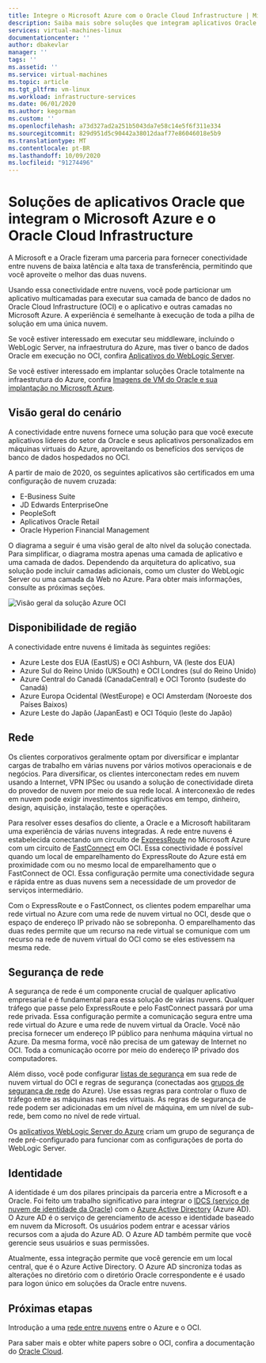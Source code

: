 ```yaml
---
title: Integre o Microsoft Azure com o Oracle Cloud Infrastructure | Microsoft Docs
description: Saiba mais sobre soluções que integram aplicativos Oracle em execução no Microsoft Azure com bancos de dados no Oracle Cloud Infrastructure (OCI).
services: virtual-machines-linux
documentationcenter: ''
author: dbakevlar
manager: ''
tags: ''
ms.assetid: ''
ms.service: virtual-machines
ms.topic: article
ms.tgt_pltfrm: vm-linux
ms.workload: infrastructure-services
ms.date: 06/01/2020
ms.author: kegorman
ms.custom: ''
ms.openlocfilehash: a73d327ad2a251b5043da7e58c14e5f6f311e334
ms.sourcegitcommit: 829d951d5c90442a38012daaf77e86046018e5b9
ms.translationtype: MT
ms.contentlocale: pt-BR
ms.lasthandoff: 10/09/2020
ms.locfileid: "91274496"
---
```

# <a name="oracle-application-solutions-integrating-microsoft-azure-and-oracle-cloud-infrastructure"></a>Soluções de aplicativos Oracle que integram o Microsoft Azure e o Oracle Cloud Infrastructure

A Microsoft e a Oracle fizeram uma parceria para fornecer conectividade entre nuvens de baixa latência e alta taxa de transferência, permitindo que você aproveite o melhor das duas nuvens. 

Usando essa conectividade entre nuvens, você pode particionar um aplicativo multicamadas para executar sua camada de banco de dados no Oracle Cloud Infrastructure (OCI) e o aplicativo e outras camadas no Microsoft Azure. A experiência é semelhante à execução de toda a pilha de solução em uma única nuvem. 

Se você estiver interessado em executar seu middleware, incluindo o WebLogic Server, na infraestrutura do Azure, mas tiver o banco de dados Oracle em execução no OCI, confira [Aplicativos do WebLogic Server](oracle-weblogic.md).

Se você estiver interessado em implantar soluções Oracle totalmente na infraestrutura do Azure, confira [Imagens de VM do Oracle e sua implantação no Microsoft Azure](oracle-vm-solutions.md).

## <a name="scenario-overview"></a>Visão geral do cenário

A conectividade entre nuvens fornece uma solução para que você execute aplicativos líderes do setor da Oracle e seus aplicativos personalizados em máquinas virtuais do Azure, aproveitando os benefícios dos serviços de banco de dados hospedados no OCI. 

A partir de maio de 2020, os seguintes aplicativos são certificados em uma configuração de nuvem cruzada:

* E-Business Suite
* JD Edwards EnterpriseOne
* PeopleSoft
* Aplicativos Oracle Retail
* Oracle Hyperion Financial Management

O diagrama a seguir é uma visão geral de alto nível da solução conectada. Para simplificar, o diagrama mostra apenas uma camada de aplicativo e uma camada de dados. Dependendo da arquitetura do aplicativo, sua solução pode incluir camadas adicionais, como um cluster do WebLogic Server ou uma camada da Web no Azure. Para obter mais informações, consulte as próximas seções.

![Visão geral da solução Azure OCI](media/oracle-oci-overview/crosscloud.png)

## <a name="region-availability"></a>Disponibilidade de região 

A conectividade entre nuvens é limitada às seguintes regiões:
* Azure Leste dos EUA (EastUS) e OCI Ashburn, VA (leste dos EUA)
* Azure Sul do Reino Unido (UKSouth) e OCI Londres (sul do Reino Unido)
* Azure Central do Canadá (CanadaCentral) e OCI Toronto (sudeste do Canadá)
* Azure Europa Ocidental (WestEurope) e OCI Amsterdam (Noroeste dos Países Baixos)
* Azure Leste do Japão (JapanEast) e OCI Tóquio (leste do Japão)

## <a name="networking"></a>Rede

Os clientes corporativos geralmente optam por diversificar e implantar cargas de trabalho em várias nuvens por vários motivos operacionais e de negócios. Para diversificar, os clientes interconectam redes em nuvem usando a Internet, VPN IPSec ou usando a solução de conectividade direta do provedor de nuvem por meio de sua rede local. A interconexão de redes em nuvem pode exigir investimentos significativos em tempo, dinheiro, design, aquisição, instalação, teste e operações. 

Para resolver esses desafios do cliente, a Oracle e a Microsoft habilitaram uma experiência de várias nuvens integradas. A rede entre nuvens é estabelecida conectando um circuito de [ExpressRoute](../../../expressroute/expressroute-introduction.md) no Microsoft Azure com um circuito de [FastConnect](https://docs.cloud.oracle.com/iaas/Content/Network/Concepts/fastconnectoverview.htm) em OCI. Essa conectividade é possível quando um local de emparelhamento do ExpressRoute do Azure está em proximidade com ou no mesmo local de emparelhamento que o FastConnect de OCI. Essa configuração permite uma conectividade segura e rápida entre as duas nuvens sem a necessidade de um provedor de serviços intermediário.

Com o ExpressRoute e o FastConnect, os clientes podem emparelhar uma rede virtual no Azure com uma rede de nuvem virtual no OCI, desde que o espaço de endereço IP privado não se sobreponha. O emparelhamento das duas redes permite que um recurso na rede virtual se comunique com um recurso na rede de nuvem virtual do OCI como se eles estivessem na mesma rede.

## <a name="network-security"></a>Segurança de rede

A segurança de rede é um componente crucial de qualquer aplicativo empresarial e é fundamental para essa solução de várias nuvens. Qualquer tráfego que passe pelo ExpressRoute e pelo FastConnect passará por uma rede privada. Essa configuração permite a comunicação segura entre uma rede virtual do Azure e uma rede de nuvem virtual da Oracle. Você não precisa fornecer um endereço IP público para nenhuma máquina virtual no Azure. Da mesma forma, você não precisa de um gateway de Internet no OCI. Toda a comunicação ocorre por meio do endereço IP privado dos computadores.

Além disso, você pode configurar [listas de segurança](https://docs.cloud.oracle.com/iaas/Content/Network/Concepts/securitylists.htm) em sua rede de nuvem virtual do OCI e regras de segurança (conectadas aos [grupos de segurança de rede](../../../virtual-network/security-overview.md) do Azure). Use essas regras para controlar o fluxo de tráfego entre as máquinas nas redes virtuais. As regras de segurança de rede podem ser adicionadas em um nível de máquina, em um nível de sub-rede, bem como no nível de rede virtual.

Os [aplicativos WebLogic Server do Azure](oracle-weblogic.md) criam um grupo de segurança de rede pré-configurado para funcionar com as configurações de porta do WebLogic Server.
 
## <a name="identity"></a>Identidade

A identidade é um dos pilares principais da parceria entre a Microsoft e a Oracle. Foi feito um trabalho significativo para integrar o [IDCS (serviço de nuvem de identidade da Oracle](https://docs.oracle.com/en/cloud/paas/identity-cloud/index.html)) com o [Azure Active Directory](../../../active-directory/index.yml) (Azure AD). O Azure AD é o serviço de gerenciamento de acesso e identidade baseado em nuvem da Microsoft. Os usuários podem entrar e acessar vários recursos com a ajuda do Azure AD. O Azure AD também permite que você gerencie seus usuários e suas permissões.

Atualmente, essa integração permite que você gerencie em um local central, que é o Azure Active Directory. O Azure AD sincroniza todas as alterações no diretório com o diretório Oracle correspondente e é usado para logon único em soluções da Oracle entre nuvens.

## <a name="next-steps"></a>Próximas etapas

Introdução a uma [rede entre nuvens](configure-azure-oci-networking.md) entre o Azure e o OCI. 

Para saber mais e obter white papers sobre o OCI, confira a documentação do [Oracle Cloud](https://docs.cloud.oracle.com/iaas/Content/home.htm).
